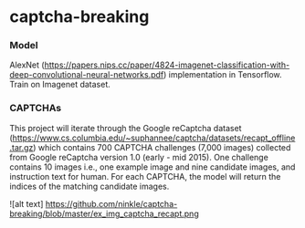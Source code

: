 # captcha-breaking

### Model
AlexNet (https://papers.nips.cc/paper/4824-imagenet-classification-with-deep-convolutional-neural-networks.pdf) implementation in Tensorflow. Train on Imagenet dataset.

### CAPTCHAs
This project will iterate through the Google reCaptcha dataset (https://www.cs.columbia.edu/~suphannee/captcha/datasets/recapt_offline.tar.gz) which contains 700 CAPTCHA challenges (7,000 images) collected from Google reCaptcha version 1.0 (early - mid 2015). One challenge contains 10 images i.e., one example image and nine candidate images, and instruction text for human. For each CAPTCHA, the model will return the indices of the matching candidate images.

![alt text] https://github.com/ninkle/captcha-breaking/blob/master/ex_img_captcha_recapt.png
